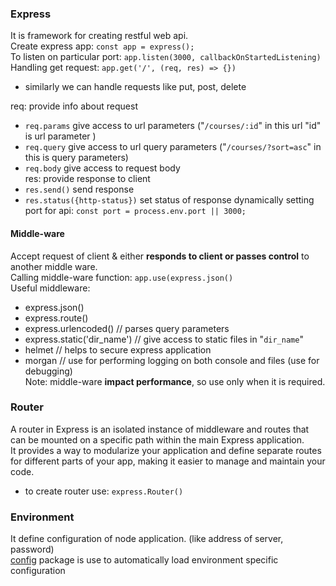 ### Express
It is framework for creating restful web api.  
Create express app: `const app = express();`  
To listen on particular port: `app.listen(3000, callbackOnStartedListening)`  
Handling get request: `app.get('/', (req, res) => {})`   
- similarly we can handle requests like put, post, delete     
   
req: provide info about request  
- `req.params` give access to url parameters  ("`/courses/:id`" in this url "id" is url parameter )  
- `req.query` give access to url query parameters ("`/courses/?sort=asc`"  in this is query parameters)  
- `req.body` give access to request body  
res: provide response to client  
- `res.send()` send response
- `res.status({http-status})` set status of response
dynamically setting port for api: `const port = process.env.port || 3000;`  

#### Middle-ware 
Accept request of client & either **responds to client or passes control** to another middle ware.  
Calling middle-ware function: `app.use(express.json()`   
Useful middleware: 
- express.json()
- express.route()
- express.urlencoded()    // parses query parameters
- express.static('dir_name')    // give access to static files in "`dir_name`"
- helmet   // helps to secure express application
- morgan // use for performing logging on both console and files  (use for debugging)  
Note: middle-ware **impact performance**, so use only when it is required.


### Router
A router in Express is an isolated instance of middleware and routes that can be mounted on a specific path within the main Express application.   
It provides a way to modularize your application and define separate routes for different parts of your app, making it easier to manage and maintain your code.  
- to create router use:    `express.Router()`


### Environment
It define configuration of node application. (like address of server, password)  
[config](module%20&%20packages.md#useful%20package) package is use to automatically load environment specific configuration   